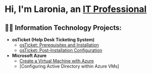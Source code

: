 <h1>Hi, I'm Laronia, an <a href="https://linkedin.com/in/Laronia">IT Professional</a> </h1>

<h2>👨‍💻 Information Technology Projects:</h2>

- <b>osTicket (Help Desk Ticketing System)</b>
  - [osTicket: Prerequisites and Installation](https://github.com/lgnichols/osticket-prereqs)
  - [osTicket: Post-Installation Configuration](https://github.com/lgnichols/post-install-config)    
- <b>Microsoft Azure</b>
  - [Create a Virtual Machine with Azure](https://github.com/lgnichols/msazure.git)
  - [Configuring Active Directory within Azure VMs]
  
  
